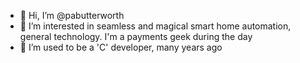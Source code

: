 - 👋 Hi, I’m @pabutterworth
- 👀 I’m interested in seamless and magical smart home automation, general technology. I'm a payments geek during the day
- 🌱 I’m used to be a 'C' developer, many years ago

<!---
pabutterworth/pabutterworth is a ✨ special ✨ repository because its `README.md` (this file) appears on your GitHub profile.
You can click the Preview link to take a look at your changes.
--->
